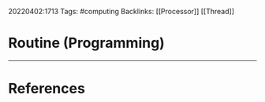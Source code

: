 20220402:1713
Tags: #computing 
Backlinks: [[Processor]] [[Thread]]
# Routine (Programming)




---
# References